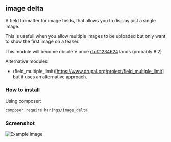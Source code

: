 ## image delta

A field formatter for image fields, that allows you to display just a single image.

This is usefull when you allow multiple images to be uploaded but only want to show the first image on a teaser.

This module will become obsolete once [d.o#1234624](https://www.drupal.org/node/1234624) lands (probably 8.2)

Alternative modules:
* (field_multiple_limit)[https://www.drupal.org/project/field_multiple_limit] but it uses an alternative approach.

### How to install

Using composer:

```
composer require harings/image_delta
```

### Screenshot

![Example image](http://i.imgur.com/SGobzCh.png)

